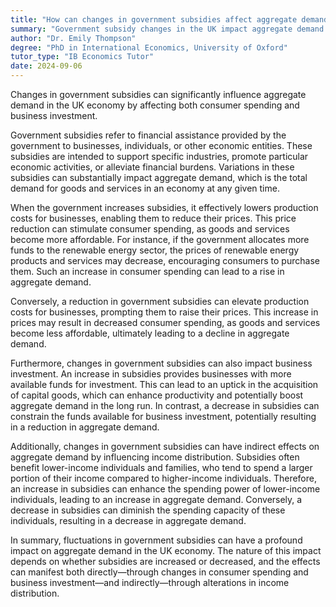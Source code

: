 ```yaml
---
title: "How can changes in government subsidies affect aggregate demand in the UK economy?"
summary: "Government subsidy changes in the UK impact aggregate demand by altering consumer spending and business investment levels."
author: "Dr. Emily Thompson"
degree: "PhD in International Economics, University of Oxford"
tutor_type: "IB Economics Tutor"
date: 2024-09-06
---
```


Changes in government subsidies can significantly influence aggregate demand in the UK economy by affecting both consumer spending and business investment.

Government subsidies refer to financial assistance provided by the government to businesses, individuals, or other economic entities. These subsidies are intended to support specific industries, promote particular economic activities, or alleviate financial burdens. Variations in these subsidies can substantially impact aggregate demand, which is the total demand for goods and services in an economy at any given time.

When the government increases subsidies, it effectively lowers production costs for businesses, enabling them to reduce their prices. This price reduction can stimulate consumer spending, as goods and services become more affordable. For instance, if the government allocates more funds to the renewable energy sector, the prices of renewable energy products and services may decrease, encouraging consumers to purchase them. Such an increase in consumer spending can lead to a rise in aggregate demand.

Conversely, a reduction in government subsidies can elevate production costs for businesses, prompting them to raise their prices. This increase in prices may result in decreased consumer spending, as goods and services become less affordable, ultimately leading to a decline in aggregate demand.

Furthermore, changes in government subsidies can also impact business investment. An increase in subsidies provides businesses with more available funds for investment. This can lead to an uptick in the acquisition of capital goods, which can enhance productivity and potentially boost aggregate demand in the long run. In contrast, a decrease in subsidies can constrain the funds available for business investment, potentially resulting in a reduction in aggregate demand.

Additionally, changes in government subsidies can have indirect effects on aggregate demand by influencing income distribution. Subsidies often benefit lower-income individuals and families, who tend to spend a larger portion of their income compared to higher-income individuals. Therefore, an increase in subsidies can enhance the spending power of lower-income individuals, leading to an increase in aggregate demand. Conversely, a decrease in subsidies can diminish the spending capacity of these individuals, resulting in a decrease in aggregate demand.

In summary, fluctuations in government subsidies can have a profound impact on aggregate demand in the UK economy. The nature of this impact depends on whether subsidies are increased or decreased, and the effects can manifest both directly—through changes in consumer spending and business investment—and indirectly—through alterations in income distribution.
    